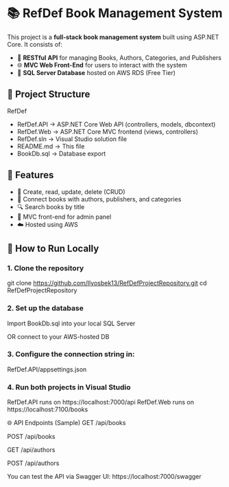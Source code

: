 # 📚 RefDef Book Management System

This project is a **full-stack book management system** built using ASP.NET Core. It consists of:

- 🔧 **RESTful API** for managing Books, Authors, Categories, and Publishers
- 🌐 **MVC Web Front-End** for users to interact with the system
- 💾 **SQL Server Database** hosted on AWS RDS (Free Tier)



## 📁 Project Structure

RefDef

- RefDef.API -> ASP.NET Core Web API (controllers, models, dbcontext)
- RefDef.Web -> ASP.NET Core MVC frontend (views, controllers)
- RefDef.sln -> Visual Studio solution file
- README.md -> This file
- BookDb.sql -> Database export 



## 🔌 Features

- 📖 Create, read, update, delete (CRUD)
- 🧠 Connect books with authors, publishers, and categories
- 🔍 Search books by title
- 🎨 MVC front-end for admin panel
- ☁️ Hosted using AWS 




## 🚀 How to Run Locally

### 1. Clone the repository

git clone https://github.com/Ilyosbek13/RefDefProjectRepository.git
cd RefDefProjectRepository

### 2. Set up the database
Import BookDb.sql into your local SQL Server

OR connect to your AWS-hosted DB

### 3. Configure the connection string in:

RefDef.API/appsettings.json

### 4. Run both projects in Visual Studio

RefDef.API runs on https://localhost:7000/api
RefDef.Web runs on https://localhost:7100/books

🌐 API Endpoints (Sample)
GET /api/books

POST /api/books

GET /api/authors

POST /api/authors

You can test the API via Swagger UI:
https://localhost:7000/swagger


